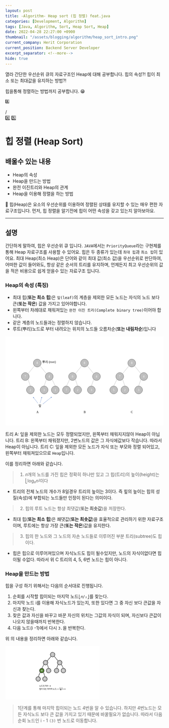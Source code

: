 ```yaml
---
layout: post
title: -Algorithm- Heap sort (힙 정렬) feat.java
categories: [Development, Algorithm]
tags: [Java, Algorithm, Sort, Heap Sort, Heap]
date: 2022-04-28 22:27:00 +0900
thumbnail: "/assets/blogging/algorithm/heap_sort_intro.png"
current_company: Herit Corporation
current_position: Backend Server Developer
excerpt_separator: <!--more-->
hide: true
---
```

열라 간단한 우선순위 큐의 자료구조인 Heap에 대해 공부합니다.
힙의 속성?! 힙이 최소 또는 최대값을 유지하는 방법?!

힙을통해 정렬하는 방법까지 공부합니다. 😁

    8️⃣
   /   \
4️⃣    5️⃣

<!--more-->


# 힙 정렬 (Heap Sort)

## 배울수 있는 내용

* Heap의 속성
* Heap을 만드는 방법
* 완전 이진트리와 Heap의 관계
* Heap을 이용해 정렬을 하는 방법

🌸 힙(Heap)은 요소의 우선순위를 이용하여 정렬된 상태를 유지할 수 있는 매우 편한 자료구조입니다.
먼저, 힙 정렬을 알기전에 힙이 어떤 속성을 갖고 있는지 알아보아요.

---

## 설명

간단하게 말하여, 힙은 우선순위 큐 입니다. `JAVA`에서는 `PriorityQueue`라는 구현체를 통해 Heap 자료구조를 사용할 수 있어요.
힙은 두 종류가 있는데 `최대 힙`과 `최소 힙`이 있어요. 
최대 Heap(최소 Heap)은 단어와 같이 최대 값(최소 값)을 우선순위로 판단하여, 어떠한 값이 들어와도, 항상 같은 순서의
트리를 유지하며, 언제든지 최고 우선순위의 값을 적은 비용으로 쉽게 얻을수 있는 자료구조 입니다.

### Heap의 속성 (특징)

* 최대 힙(**또는 최소 힙**)은 `잎(leaf)`의 계층을 제외한 모든 노드는 자식의 노드 보다 큰(**또는 작은**) 값을 가지고 있어야합니다.
* 왼쪽부터 차례대로 채워져있는 `완전 이진 트리(Complete binary tree)`이어야 합니다.
* 같은 계층의 노드들과는 정렬하지 않습니다.
* 루트(뿌리)노드로 부터 내려오는 위치의 노드들 오름차순(**또는 내림차순**)입니다

<svg xmlns:dc="http://purl.org/dc/elements/1.1/" xmlns:cc="http://creativecommons.org/ns#" xmlns:rdf="http://www.w3.org/1999/02/22-rdf-syntax-ns#" xmlns:svg="http://www.w3.org/2000/svg" xmlns="http://www.w3.org/2000/svg" viewBox="0 0 1280 720" width="100%" xml:space="preserve" id="svg2" version="1.1"><metadata id="metadata8"><rdf:RDF><cc:Work rdf:about=""><dc:format>image/svg+xml</dc:format><dc:type rdf:resource="http://purl.org/dc/dcmitype/StillImage"/></cc:Work></rdf:RDF></metadata><defs id="defs6"><clipPath id="clipPath18" clipPathUnits="userSpaceOnUse"><path style="clip-rule:evenodd" id="path16" d="M 0,1.2207e-4 H 960 V 540.00012 H 0 Z"/></clipPath><clipPath id="clipPath32" clipPathUnits="userSpaceOnUse"><path style="clip-rule:evenodd" id="path30" d="M 1.4305e-5,0 H 960.00001 V 540 H 1.4305e-5 Z"/></clipPath><clipPath id="clipPath48" clipPathUnits="userSpaceOnUse"><path style="clip-rule:evenodd" id="path46" d="M 1.4305e-5,0 H 960.00001 V 540 H 1.4305e-5 Z"/></clipPath><clipPath id="clipPath66" clipPathUnits="userSpaceOnUse"><path style="clip-rule:evenodd" id="path64" d="M 1.4305e-5,0 H 960.00001 V 540 H 1.4305e-5 Z"/></clipPath><clipPath id="clipPath84" clipPathUnits="userSpaceOnUse"><path style="clip-rule:evenodd" id="path82" d="M 1.4305e-5,0 H 960.00001 V 540 H 1.4305e-5 Z"/></clipPath><clipPath id="clipPath102" clipPathUnits="userSpaceOnUse"><path style="clip-rule:evenodd" id="path100" d="M 1.4305e-5,0 H 960.00001 V 540 H 1.4305e-5 Z"/></clipPath><clipPath id="clipPath120" clipPathUnits="userSpaceOnUse"><path style="clip-rule:evenodd" id="path118" d="M 1.4305e-5,0 H 960.00001 V 540 H 1.4305e-5 Z"/></clipPath><clipPath id="clipPath138" clipPathUnits="userSpaceOnUse"><path style="clip-rule:evenodd" id="path136" d="M 1.4305e-5,0 H 960.00001 V 540 H 1.4305e-5 Z"/></clipPath><clipPath id="clipPath154" clipPathUnits="userSpaceOnUse"><path style="clip-rule:evenodd" id="path152" d="M 1.4305e-5,0 H 960.00001 V 540 H 1.4305e-5 Z"/></clipPath><clipPath id="clipPath172" clipPathUnits="userSpaceOnUse"><path style="clip-rule:evenodd" id="path170" d="M 1.4305e-5,0 H 960.00001 V 540 H 1.4305e-5 Z"/></clipPath><clipPath id="clipPath190" clipPathUnits="userSpaceOnUse"><path style="clip-rule:evenodd" id="path188" d="M 1.4305e-5,0 H 960.00001 V 540 H 1.4305e-5 Z"/></clipPath><clipPath id="clipPath208" clipPathUnits="userSpaceOnUse"><path style="clip-rule:evenodd" id="path206" d="M 1.4305e-5,0 H 960.00001 V 540 H 1.4305e-5 Z"/></clipPath><clipPath id="clipPath226" clipPathUnits="userSpaceOnUse"><path style="clip-rule:evenodd" id="path224" d="M 1.4305e-5,0 H 960.00001 V 540 H 1.4305e-5 Z"/></clipPath><clipPath id="clipPath244" clipPathUnits="userSpaceOnUse"><path style="clip-rule:evenodd" id="path242" d="M 1.4305e-5,0 H 960.00001 V 540 H 1.4305e-5 Z"/></clipPath><clipPath id="clipPath260" clipPathUnits="userSpaceOnUse"><path style="clip-rule:evenodd" id="path258" d="M 1.4305e-5,0 H 960.00001 V 540 H 1.4305e-5 Z"/></clipPath><clipPath id="clipPath278" clipPathUnits="userSpaceOnUse"><path style="clip-rule:evenodd" id="path276" d="M 1.4305e-5,0 H 960.00001 V 540 H 1.4305e-5 Z"/></clipPath><clipPath id="clipPath296" clipPathUnits="userSpaceOnUse"><path style="clip-rule:evenodd" id="path294" d="M 1.4305e-5,0 H 960.00001 V 540 H 1.4305e-5 Z"/></clipPath><clipPath id="clipPath314" clipPathUnits="userSpaceOnUse"><path style="clip-rule:evenodd" id="path312" d="M 1.4305e-5,0 H 960.00001 V 540 H 1.4305e-5 Z"/></clipPath><clipPath id="clipPath332" clipPathUnits="userSpaceOnUse"><path style="clip-rule:evenodd" id="path330" d="M 1.4305e-5,0 H 960.00001 V 540 H 1.4305e-5 Z"/></clipPath><clipPath id="clipPath346" clipPathUnits="userSpaceOnUse"><path style="clip-rule:evenodd" id="path344" d="M 1.4305e-5,0 H 960.00001 V 540 H 1.4305e-5 Z"/></clipPath><clipPath id="clipPath364" clipPathUnits="userSpaceOnUse"><path style="clip-rule:evenodd" id="path362" d="M 1.4305e-5,0 H 960.00001 V 540 H 1.4305e-5 Z"/></clipPath><clipPath id="clipPath376" clipPathUnits="userSpaceOnUse"><path style="clip-rule:evenodd" id="path374" d="M 1.4305e-5,0 H 960.00001 V 540 H 1.4305e-5 Z"/></clipPath><clipPath id="clipPath388" clipPathUnits="userSpaceOnUse"><path style="clip-rule:evenodd" id="path386" d="M 1.4305e-5,0 H 960.00001 V 540 H 1.4305e-5 Z"/></clipPath><clipPath id="clipPath400" clipPathUnits="userSpaceOnUse"><path style="clip-rule:evenodd" id="path398" d="M 1.4305e-5,0 H 960.00001 V 540 H 1.4305e-5 Z"/></clipPath><clipPath id="clipPath412" clipPathUnits="userSpaceOnUse"><path style="clip-rule:evenodd" id="path410" d="M 1.4305e-5,0 H 960.00001 V 540 H 1.4305e-5 Z"/></clipPath><clipPath id="clipPath424" clipPathUnits="userSpaceOnUse"><path style="clip-rule:evenodd" id="path422" d="M 1.4305e-5,0 H 960.00001 V 540 H 1.4305e-5 Z"/></clipPath></defs><g transform="matrix(1.3333333,0,0,-1.3333333,0,720)" id="g10"><g id="g12"><g clip-path="url(#clipPath18)" id="g14"><path id="path20" style="fill:#ffffff;fill-opacity:1;fill-rule:evenodd;stroke:none" d="M 0,6.1035e-5 H 960 V 540.00006 H 0 Z"/></g></g><path id="path22" style="fill:#bfbfbf;fill-opacity:1;fill-rule:evenodd;stroke:none" d="m 456.24,377.76 c 0,13.12 10.64,23.76 23.76,23.76 13.12,0 23.76,-10.64 23.76,-23.76 0,-13.12 -10.64,-23.76 -23.76,-23.76 -13.12,0 -23.76,10.64 -23.76,23.76 z"/><path id="path24" style="fill:none;stroke:#000000;stroke-width:0.95999998;stroke-linecap:butt;stroke-linejoin:miter;stroke-miterlimit:10;stroke-dasharray:none;stroke-opacity:1" d="m 456.24,377.76 c 0,13.12 10.64,23.76 23.76,23.76 13.12,0 23.76,-10.64 23.76,-23.76 0,-13.12 -10.64,-23.76 -23.76,-23.76 -13.12,0 -23.76,10.64 -23.76,23.76 z"/><g id="g26"><g clip-path="url(#clipPath32)" id="g28"><text id="text36" style="font-variant:normal;font-weight:normal;font-size:18px;font-family:Calibri;-inkscape-font-specification:Calibri;writing-mode:lr-tb;fill:#ffffff;fill-opacity:1;fill-rule:nonzero;stroke:none" transform="matrix(1,0,0,-1,475.42,371.69)"><tspan id="tspan34" y="0" x="0">8</tspan></text>
    </g></g><path id="path38" style="fill:#bfbfbf;fill-opacity:1;fill-rule:evenodd;stroke:none" d="m 383.64,296.4 c 0,13.12 10.64,23.76 23.76,23.76 13.12,0 23.76,-10.64 23.76,-23.76 0,-13.12 -10.64,-23.76 -23.76,-23.76 -13.12,0 -23.76,10.64 -23.76,23.76 z"/><path id="path40" style="fill:none;stroke:#000000;stroke-width:0.95999998;stroke-linecap:butt;stroke-linejoin:miter;stroke-miterlimit:10;stroke-dasharray:none;stroke-opacity:1" d="m 383.64,296.4 c 0,13.12 10.64,23.76 23.76,23.76 13.12,0 23.76,-10.64 23.76,-23.76 0,-13.12 -10.64,-23.76 -23.76,-23.76 -13.12,0 -23.76,10.64 -23.76,23.76 z"/><g id="g42"><g clip-path="url(#clipPath48)" id="g44"><text id="text52" style="font-variant:normal;font-weight:normal;font-size:18px;font-family:Calibri;-inkscape-font-specification:Calibri;writing-mode:lr-tb;fill:#ffffff;fill-opacity:1;fill-rule:nonzero;stroke:none" transform="matrix(1,0,0,-1,402.79,290.35)"><tspan id="tspan50" y="0" x="0">6</tspan></text>
    </g></g><path id="path54" style="fill:none;stroke:#000000;stroke-width:0.47999999;stroke-linecap:butt;stroke-linejoin:miter;stroke-miterlimit:10;stroke-dasharray:none;stroke-opacity:1" d="m 424.2,313.24 39.03,47.72"/><path id="path56" style="fill:#bfbfbf;fill-opacity:1;fill-rule:evenodd;stroke:none" d="m 528.84,296.4 c 0,13.12 10.64,23.76 23.76,23.76 13.12,0 23.76,-10.64 23.76,-23.76 0,-13.12 -10.64,-23.76 -23.76,-23.76 -13.12,0 -23.76,10.64 -23.76,23.76 z"/><path id="path58" style="fill:none;stroke:#000000;stroke-width:0.95999998;stroke-linecap:butt;stroke-linejoin:miter;stroke-miterlimit:10;stroke-dasharray:none;stroke-opacity:1" d="m 528.84,296.4 c 0,13.12 10.64,23.76 23.76,23.76 13.12,0 23.76,-10.64 23.76,-23.76 0,-13.12 -10.64,-23.76 -23.76,-23.76 -13.12,0 -23.76,10.64 -23.76,23.76 z"/><g id="g60"><g clip-path="url(#clipPath66)" id="g62"><text id="text70" style="font-variant:normal;font-weight:normal;font-size:18px;font-family:Calibri;-inkscape-font-specification:Calibri;writing-mode:lr-tb;fill:#ffffff;fill-opacity:1;fill-rule:nonzero;stroke:none" transform="matrix(1,0,0,-1,548.04,290.35)"><tspan id="tspan68" y="0" x="0">4</tspan></text>
    </g></g><path id="path72" style="fill:none;stroke:#000000;stroke-width:0.47999999;stroke-linecap:butt;stroke-linejoin:miter;stroke-miterlimit:10;stroke-dasharray:none;stroke-opacity:1" d="M 535.83,313.24 496.8,360.96"/><path id="path74" style="fill:#bfbfbf;fill-opacity:1;fill-rule:evenodd;stroke:none" d="m 346.92,215.1 c 0,13.09 10.64,23.7 23.76,23.7 13.12,0 23.76,-10.61 23.76,-23.7 0,-13.09 -10.64,-23.7 -23.76,-23.7 -13.12,0 -23.76,10.61 -23.76,23.7 z"/><path id="path76" style="fill:none;stroke:#000000;stroke-width:0.95999998;stroke-linecap:butt;stroke-linejoin:miter;stroke-miterlimit:10;stroke-dasharray:none;stroke-opacity:1" d="m 346.92,215.1 c 0,13.09 10.64,23.7 23.76,23.7 13.12,0 23.76,-10.61 23.76,-23.7 0,-13.09 -10.64,-23.7 -23.76,-23.7 -13.12,0 -23.76,10.61 -23.76,23.7 z"/><g id="g78"><g clip-path="url(#clipPath84)" id="g80"><text id="text88" style="font-variant:normal;font-weight:normal;font-size:18px;font-family:Calibri;-inkscape-font-specification:Calibri;writing-mode:lr-tb;fill:#ffffff;fill-opacity:1;fill-rule:nonzero;stroke:none" transform="matrix(1,0,0,-1,366.05,209.04)"><tspan id="tspan86" y="0" x="0">7</tspan></text>
    </g></g><path id="path90" style="fill:none;stroke:#000000;stroke-width:0.47999999;stroke-linecap:butt;stroke-linejoin:miter;stroke-miterlimit:10;stroke-dasharray:none;stroke-opacity:1" d="m 370.68,238.84 19.95,40.76"/><path id="path92" style="fill:#bfbfbf;fill-opacity:1;fill-rule:evenodd;stroke:none" d="m 414.72,215.1 c 0,13.09 10.61,23.7 23.7,23.7 13.09,0 23.7,-10.61 23.7,-23.7 0,-13.09 -10.61,-23.7 -23.7,-23.7 -13.09,0 -23.7,10.61 -23.7,23.7 z"/><path id="path94" style="fill:none;stroke:#000000;stroke-width:0.95999998;stroke-linecap:butt;stroke-linejoin:miter;stroke-miterlimit:10;stroke-dasharray:none;stroke-opacity:1" d="m 414.72,215.1 c 0,13.09 10.61,23.7 23.7,23.7 13.09,0 23.7,-10.61 23.7,-23.7 0,-13.09 -10.61,-23.7 -23.7,-23.7 -13.09,0 -23.7,10.61 -23.7,23.7 z"/><g id="g96"><g clip-path="url(#clipPath102)" id="g98"><text id="text106" style="font-variant:normal;font-weight:normal;font-size:18px;font-family:Calibri;-inkscape-font-specification:Calibri;writing-mode:lr-tb;fill:#ffffff;fill-opacity:1;fill-rule:nonzero;stroke:none" transform="matrix(1,0,0,-1,433.82,209.04)"><tspan id="tspan104" y="0" x="0">2</tspan></text>
    </g></g><path id="path108" style="fill:none;stroke:#000000;stroke-width:0.47999999;stroke-linecap:butt;stroke-linejoin:miter;stroke-miterlimit:10;stroke-dasharray:none;stroke-opacity:1" d="M 438.44,238.84 424.2,279.6"/><path id="path110" style="fill:#bfbfbf;fill-opacity:1;fill-rule:evenodd;stroke:none" d="m 497.88,215.1 c 0,13.09 10.61,23.7 23.7,23.7 13.09,0 23.7,-10.61 23.7,-23.7 0,-13.09 -10.61,-23.7 -23.7,-23.7 -13.09,0 -23.7,10.61 -23.7,23.7 z"/><path id="path112" style="fill:none;stroke:#000000;stroke-width:0.95999998;stroke-linecap:butt;stroke-linejoin:miter;stroke-miterlimit:10;stroke-dasharray:none;stroke-opacity:1" d="m 497.88,215.1 c 0,13.09 10.61,23.7 23.7,23.7 13.09,0 23.7,-10.61 23.7,-23.7 0,-13.09 -10.61,-23.7 -23.7,-23.7 -13.09,0 -23.7,10.61 -23.7,23.7 z"/><g id="g114"><g clip-path="url(#clipPath120)" id="g116"><text id="text124" style="font-variant:normal;font-weight:normal;font-size:18px;font-family:Calibri;-inkscape-font-specification:Calibri;writing-mode:lr-tb;fill:#ffffff;fill-opacity:1;fill-rule:nonzero;stroke:none" transform="matrix(1,0,0,-1,517.01,209.04)"><tspan id="tspan122" y="0" x="0">3</tspan></text>
    </g></g><path id="path126" style="fill:none;stroke:#000000;stroke-width:0.47999999;stroke-linecap:butt;stroke-linejoin:miter;stroke-miterlimit:10;stroke-dasharray:none;stroke-opacity:1" d="m 521.64,238.84 14.24,40.76"/><path id="path128" style="fill:#bfbfbf;fill-opacity:1;fill-rule:evenodd;stroke:none" d="m 169.92,377.76 c 0,13.12 10.64,23.76 23.76,23.76 13.12,0 23.76,-10.64 23.76,-23.76 0,-13.12 -10.64,-23.76 -23.76,-23.76 -13.12,0 -23.76,10.64 -23.76,23.76 z"/><path id="path130" style="fill:none;stroke:#000000;stroke-width:0.95999998;stroke-linecap:butt;stroke-linejoin:miter;stroke-miterlimit:10;stroke-dasharray:none;stroke-opacity:1" d="m 169.92,377.76 c 0,13.12 10.64,23.76 23.76,23.76 13.12,0 23.76,-10.64 23.76,-23.76 0,-13.12 -10.64,-23.76 -23.76,-23.76 -13.12,0 -23.76,10.64 -23.76,23.76 z"/><g id="g132"><g clip-path="url(#clipPath138)" id="g134"><text id="text142" style="font-variant:normal;font-weight:normal;font-size:18px;font-family:Calibri;-inkscape-font-specification:Calibri;writing-mode:lr-tb;fill:#ffffff;fill-opacity:1;fill-rule:nonzero;stroke:none" transform="matrix(1,0,0,-1,189.1,371.69)"><tspan id="tspan140" y="0" x="0">8</tspan></text>
    </g></g><path id="path144" style="fill:#bfbfbf;fill-opacity:1;fill-rule:evenodd;stroke:none" d="m 97.32,296.4 c 0,13.12 10.64,23.76 23.76,23.76 13.12,0 23.76,-10.64 23.76,-23.76 0,-13.12 -10.64,-23.76 -23.76,-23.76 -13.12,0 -23.76,10.64 -23.76,23.76 z"/><path id="path146" style="fill:none;stroke:#000000;stroke-width:0.95999998;stroke-linecap:butt;stroke-linejoin:miter;stroke-miterlimit:10;stroke-dasharray:none;stroke-opacity:1" d="m 97.32,296.4 c 0,13.12 10.64,23.76 23.76,23.76 13.12,0 23.76,-10.64 23.76,-23.76 0,-13.12 -10.64,-23.76 -23.76,-23.76 -13.12,0 -23.76,10.64 -23.76,23.76 z"/><g id="g148"><g clip-path="url(#clipPath154)" id="g150"><text id="text158" style="font-variant:normal;font-weight:normal;font-size:18px;font-family:Calibri;-inkscape-font-specification:Calibri;writing-mode:lr-tb;fill:#ffffff;fill-opacity:1;fill-rule:nonzero;stroke:none" transform="matrix(1,0,0,-1,116.45,290.35)"><tspan id="tspan156" y="0" x="0">7</tspan></text>
    </g></g><path id="path160" style="fill:none;stroke:#000000;stroke-width:0.47999999;stroke-linecap:butt;stroke-linejoin:miter;stroke-miterlimit:10;stroke-dasharray:none;stroke-opacity:1" d="m 137.88,313.24 39.03,47.72"/><path id="path162" style="fill:#bfbfbf;fill-opacity:1;fill-rule:evenodd;stroke:none" d="m 242.52,296.4 c 0,13.12 10.64,23.76 23.76,23.76 13.12,0 23.76,-10.64 23.76,-23.76 0,-13.12 -10.64,-23.76 -23.76,-23.76 -13.12,0 -23.76,10.64 -23.76,23.76 z"/><path id="path164" style="fill:none;stroke:#000000;stroke-width:0.95999998;stroke-linecap:butt;stroke-linejoin:miter;stroke-miterlimit:10;stroke-dasharray:none;stroke-opacity:1" d="m 242.52,296.4 c 0,13.12 10.64,23.76 23.76,23.76 13.12,0 23.76,-10.64 23.76,-23.76 0,-13.12 -10.64,-23.76 -23.76,-23.76 -13.12,0 -23.76,10.64 -23.76,23.76 z"/><g id="g166"><g clip-path="url(#clipPath172)" id="g168"><text id="text176" style="font-variant:normal;font-weight:normal;font-size:18px;font-family:Calibri;-inkscape-font-specification:Calibri;writing-mode:lr-tb;fill:#ffffff;fill-opacity:1;fill-rule:nonzero;stroke:none" transform="matrix(1,0,0,-1,261.72,290.35)"><tspan id="tspan174" y="0" x="0">4</tspan></text>
    </g></g><path id="path178" style="fill:none;stroke:#000000;stroke-width:0.47999999;stroke-linecap:butt;stroke-linejoin:miter;stroke-miterlimit:10;stroke-dasharray:none;stroke-opacity:1" d="m 249.51,313.24 -39.03,47.72"/><path id="path180" style="fill:#bfbfbf;fill-opacity:1;fill-rule:evenodd;stroke:none" d="m 128.4,215.1 c 0,13.09 10.64,23.7 23.76,23.7 13.12,0 23.76,-10.61 23.76,-23.7 0,-13.09 -10.64,-23.7 -23.76,-23.7 -13.12,0 -23.76,10.61 -23.76,23.7 z"/><path id="path182" style="fill:none;stroke:#000000;stroke-width:0.95999998;stroke-linecap:butt;stroke-linejoin:miter;stroke-miterlimit:10;stroke-dasharray:none;stroke-opacity:1" d="m 128.4,215.1 c 0,13.09 10.64,23.7 23.76,23.7 13.12,0 23.76,-10.61 23.76,-23.7 0,-13.09 -10.64,-23.7 -23.76,-23.7 -13.12,0 -23.76,10.61 -23.76,23.7 z"/><g id="g184"><g clip-path="url(#clipPath190)" id="g186"><text id="text194" style="font-variant:normal;font-weight:normal;font-size:18px;font-family:Calibri;-inkscape-font-specification:Calibri;writing-mode:lr-tb;fill:#ffffff;fill-opacity:1;fill-rule:nonzero;stroke:none" transform="matrix(1,0,0,-1,147.5,209.04)"><tspan id="tspan192" y="0" x="0">2</tspan></text>
    </g></g><path id="path196" style="fill:none;stroke:#000000;stroke-width:0.47999999;stroke-linecap:butt;stroke-linejoin:miter;stroke-miterlimit:10;stroke-dasharray:none;stroke-opacity:1" d="M 152.12,238.84 137.88,279.6"/><path id="path198" style="fill:#bfbfbf;fill-opacity:1;fill-rule:evenodd;stroke:none" d="m 211.56,215.1 c 0,13.09 10.64,23.7 23.76,23.7 13.12,0 23.76,-10.61 23.76,-23.7 0,-13.09 -10.64,-23.7 -23.76,-23.7 -13.12,0 -23.76,10.61 -23.76,23.7 z"/><path id="path200" style="fill:none;stroke:#000000;stroke-width:0.95999998;stroke-linecap:butt;stroke-linejoin:miter;stroke-miterlimit:10;stroke-dasharray:none;stroke-opacity:1" d="m 211.56,215.1 c 0,13.09 10.64,23.7 23.76,23.7 13.12,0 23.76,-10.61 23.76,-23.7 0,-13.09 -10.64,-23.7 -23.76,-23.7 -13.12,0 -23.76,10.61 -23.76,23.7 z"/><g id="g202"><g clip-path="url(#clipPath208)" id="g204"><text id="text212" style="font-variant:normal;font-weight:normal;font-size:18px;font-family:Calibri;-inkscape-font-specification:Calibri;writing-mode:lr-tb;fill:#ffffff;fill-opacity:1;fill-rule:nonzero;stroke:none" transform="matrix(1,0,0,-1,230.66,209.04)"><tspan id="tspan210" y="0" x="0">3</tspan></text>
    </g></g><path id="path214" style="fill:none;stroke:#000000;stroke-width:0.47999999;stroke-linecap:butt;stroke-linejoin:miter;stroke-miterlimit:10;stroke-dasharray:none;stroke-opacity:1" d="m 235.32,238.84 14.24,40.76"/><path id="path216" style="fill:#bfbfbf;fill-opacity:1;fill-rule:evenodd;stroke:none" d="m 279.36,214.86 c 0,13.09 10.61,23.7 23.7,23.7 13.09,0 23.7,-10.61 23.7,-23.7 0,-13.09 -10.61,-23.7 -23.7,-23.7 -13.09,0 -23.7,10.61 -23.7,23.7 z"/><path id="path218" style="fill:none;stroke:#000000;stroke-width:0.95999998;stroke-linecap:butt;stroke-linejoin:miter;stroke-miterlimit:10;stroke-dasharray:none;stroke-opacity:1" d="m 279.36,214.86 c 0,13.09 10.61,23.7 23.7,23.7 13.09,0 23.7,-10.61 23.7,-23.7 0,-13.09 -10.61,-23.7 -23.7,-23.7 -13.09,0 -23.7,10.61 -23.7,23.7 z"/><g id="g220"><g clip-path="url(#clipPath226)" id="g222"><text id="text230" style="font-variant:normal;font-weight:normal;font-size:18px;font-family:Calibri;-inkscape-font-specification:Calibri;writing-mode:lr-tb;fill:#ffffff;fill-opacity:1;fill-rule:nonzero;stroke:none" transform="matrix(1,0,0,-1,298.46,208.8)"><tspan id="tspan228" y="0" x="0">1</tspan></text>
    </g></g><path id="path232" style="fill:none;stroke:#000000;stroke-width:0.47999999;stroke-linecap:butt;stroke-linejoin:miter;stroke-miterlimit:10;stroke-dasharray:none;stroke-opacity:1" d="M 303.03,238.59 283.08,279.6"/><path id="path234" style="fill:#bfbfbf;fill-opacity:1;fill-rule:evenodd;stroke:none" d="m 742.56,377.76 c 0,13.12 10.64,23.76 23.76,23.76 13.12,0 23.76,-10.64 23.76,-23.76 0,-13.12 -10.64,-23.76 -23.76,-23.76 -13.12,0 -23.76,10.64 -23.76,23.76 z"/><path id="path236" style="fill:none;stroke:#000000;stroke-width:0.95999998;stroke-linecap:butt;stroke-linejoin:miter;stroke-miterlimit:10;stroke-dasharray:none;stroke-opacity:1" d="m 742.56,377.76 c 0,13.12 10.64,23.76 23.76,23.76 13.12,0 23.76,-10.64 23.76,-23.76 0,-13.12 -10.64,-23.76 -23.76,-23.76 -13.12,0 -23.76,10.64 -23.76,23.76 z"/><g id="g238"><g clip-path="url(#clipPath244)" id="g240"><text id="text248" style="font-variant:normal;font-weight:normal;font-size:18px;font-family:Calibri;-inkscape-font-specification:Calibri;writing-mode:lr-tb;fill:#ffffff;fill-opacity:1;fill-rule:nonzero;stroke:none" transform="matrix(1,0,0,-1,761.76,371.69)"><tspan id="tspan246" y="0" x="0">8</tspan></text>
    </g></g><path id="path250" style="fill:#bfbfbf;fill-opacity:1;fill-rule:evenodd;stroke:none" d="m 669.96,296.4 c 0,13.12 10.64,23.76 23.76,23.76 13.12,0 23.76,-10.64 23.76,-23.76 0,-13.12 -10.64,-23.76 -23.76,-23.76 -13.12,0 -23.76,10.64 -23.76,23.76 z"/><path id="path252" style="fill:none;stroke:#000000;stroke-width:0.95999998;stroke-linecap:butt;stroke-linejoin:miter;stroke-miterlimit:10;stroke-dasharray:none;stroke-opacity:1" d="m 669.96,296.4 c 0,13.12 10.64,23.76 23.76,23.76 13.12,0 23.76,-10.64 23.76,-23.76 0,-13.12 -10.64,-23.76 -23.76,-23.76 -13.12,0 -23.76,10.64 -23.76,23.76 z"/><g id="g254"><g clip-path="url(#clipPath260)" id="g256"><text id="text264" style="font-variant:normal;font-weight:normal;font-size:18px;font-family:Calibri;-inkscape-font-specification:Calibri;writing-mode:lr-tb;fill:#ffffff;fill-opacity:1;fill-rule:nonzero;stroke:none" transform="matrix(1,0,0,-1,689.14,290.35)"><tspan id="tspan262" y="0" x="0">7</tspan></text>
    </g></g><path id="path266" style="fill:none;stroke:#000000;stroke-width:0.47999999;stroke-linecap:butt;stroke-linejoin:miter;stroke-miterlimit:10;stroke-dasharray:none;stroke-opacity:1" d="m 710.52,313.24 39.03,47.72"/><path id="path268" style="fill:#bfbfbf;fill-opacity:1;fill-rule:evenodd;stroke:none" d="m 815.16,296.4 c 0,13.12 10.64,23.76 23.76,23.76 13.12,0 23.76,-10.64 23.76,-23.76 0,-13.12 -10.64,-23.76 -23.76,-23.76 -13.12,0 -23.76,10.64 -23.76,23.76 z"/><path id="path270" style="fill:none;stroke:#000000;stroke-width:0.95999998;stroke-linecap:butt;stroke-linejoin:miter;stroke-miterlimit:10;stroke-dasharray:none;stroke-opacity:1" d="m 815.16,296.4 c 0,13.12 10.64,23.76 23.76,23.76 13.12,0 23.76,-10.64 23.76,-23.76 0,-13.12 -10.64,-23.76 -23.76,-23.76 -13.12,0 -23.76,10.64 -23.76,23.76 z"/><g id="g272"><g clip-path="url(#clipPath278)" id="g274"><text id="text282" style="font-variant:normal;font-weight:normal;font-size:18px;font-family:Calibri;-inkscape-font-specification:Calibri;writing-mode:lr-tb;fill:#ffffff;fill-opacity:1;fill-rule:nonzero;stroke:none" transform="matrix(1,0,0,-1,834.38,290.35)"><tspan id="tspan280" y="0" x="0">4</tspan></text>
    </g></g><path id="path284" style="fill:none;stroke:#000000;stroke-width:0.47999999;stroke-linecap:butt;stroke-linejoin:miter;stroke-miterlimit:10;stroke-dasharray:none;stroke-opacity:1" d="m 822.15,313.24 -39.03,47.72"/><path id="path286" style="fill:#bfbfbf;fill-opacity:1;fill-rule:evenodd;stroke:none" d="m 633.24,215.1 c 0,13.09 10.61,23.7 23.7,23.7 13.09,0 23.7,-10.61 23.7,-23.7 0,-13.09 -10.61,-23.7 -23.7,-23.7 -13.09,0 -23.7,10.61 -23.7,23.7 z"/><path id="path288" style="fill:none;stroke:#000000;stroke-width:0.95999998;stroke-linecap:butt;stroke-linejoin:miter;stroke-miterlimit:10;stroke-dasharray:none;stroke-opacity:1" d="m 633.24,215.1 c 0,13.09 10.61,23.7 23.7,23.7 13.09,0 23.7,-10.61 23.7,-23.7 0,-13.09 -10.61,-23.7 -23.7,-23.7 -13.09,0 -23.7,10.61 -23.7,23.7 z"/><g id="g290"><g clip-path="url(#clipPath296)" id="g292"><text id="text300" style="font-variant:normal;font-weight:normal;font-size:18px;font-family:Calibri;-inkscape-font-specification:Calibri;writing-mode:lr-tb;fill:#ffffff;fill-opacity:1;fill-rule:nonzero;stroke:none" transform="matrix(1,0,0,-1,652.37,209.04)"><tspan id="tspan298" y="0" x="0">5</tspan></text>
    </g></g><path id="path302" style="fill:none;stroke:#000000;stroke-width:0.47999999;stroke-linecap:butt;stroke-linejoin:miter;stroke-miterlimit:10;stroke-dasharray:none;stroke-opacity:1" d="m 656.88,238.84 19.95,40.76"/><path id="path304" style="fill:#bfbfbf;fill-opacity:1;fill-rule:evenodd;stroke:none" d="m 700.92,215.1 c 0,13.09 10.64,23.7 23.76,23.7 13.12,0 23.76,-10.61 23.76,-23.7 0,-13.09 -10.64,-23.7 -23.76,-23.7 -13.12,0 -23.76,10.61 -23.76,23.7 z"/><path id="path306" style="fill:none;stroke:#000000;stroke-width:0.95999998;stroke-linecap:butt;stroke-linejoin:miter;stroke-miterlimit:10;stroke-dasharray:none;stroke-opacity:1" d="m 700.92,215.1 c 0,13.09 10.64,23.7 23.76,23.7 13.12,0 23.76,-10.61 23.76,-23.7 0,-13.09 -10.64,-23.7 -23.76,-23.7 -13.12,0 -23.76,10.61 -23.76,23.7 z"/><g id="g308"><g clip-path="url(#clipPath314)" id="g310"><text id="text318" style="font-variant:normal;font-weight:normal;font-size:18px;font-family:Calibri;-inkscape-font-specification:Calibri;writing-mode:lr-tb;fill:#ffffff;fill-opacity:1;fill-rule:nonzero;stroke:none" transform="matrix(1,0,0,-1,720.17,209.04)"><tspan id="tspan316" y="0" x="0">2</tspan></text>
    </g></g><path id="path320" style="fill:none;stroke:#000000;stroke-width:0.47999999;stroke-linecap:butt;stroke-linejoin:miter;stroke-miterlimit:10;stroke-dasharray:none;stroke-opacity:1" d="M 724.76,238.84 710.52,279.6"/><path id="path322" style="fill:#bfbfbf;fill-opacity:1;fill-rule:evenodd;stroke:none" d="m 784.08,215.1 c 0,13.09 10.64,23.7 23.76,23.7 13.12,0 23.76,-10.61 23.76,-23.7 0,-13.09 -10.64,-23.7 -23.76,-23.7 -13.12,0 -23.76,10.61 -23.76,23.7 z"/><path id="path324" style="fill:none;stroke:#000000;stroke-width:0.95999998;stroke-linecap:butt;stroke-linejoin:miter;stroke-miterlimit:10;stroke-dasharray:none;stroke-opacity:1" d="m 784.08,215.1 c 0,13.09 10.64,23.7 23.76,23.7 13.12,0 23.76,-10.61 23.76,-23.7 0,-13.09 -10.64,-23.7 -23.76,-23.7 -13.12,0 -23.76,10.61 -23.76,23.7 z"/><g id="g326"><g clip-path="url(#clipPath332)" id="g328"><text id="text336" style="font-variant:normal;font-weight:normal;font-size:18px;font-family:Calibri;-inkscape-font-specification:Calibri;writing-mode:lr-tb;fill:#ffffff;fill-opacity:1;fill-rule:nonzero;stroke:none" transform="matrix(1,0,0,-1,803.33,209.04)"><tspan id="tspan334" y="0" x="0">3</tspan></text>
    </g></g><path id="path338" style="fill:none;stroke:#000000;stroke-width:0.47999999;stroke-linecap:butt;stroke-linejoin:miter;stroke-miterlimit:10;stroke-dasharray:none;stroke-opacity:1" d="m 807.84,238.84 14.24,40.76"/><g id="g340"><g clip-path="url(#clipPath346)" id="g342"><text id="text350" style="font-variant:normal;font-weight:normal;font-size:18px;font-family:MalgunGothicRegular;-inkscape-font-specification:MalgunGothicRegular;writing-mode:lr-tb;fill:#000000;fill-opacity:1;fill-rule:nonzero;stroke:none" transform="matrix(1,0,0,-1,201.36,114.02)"><tspan id="tspan348" y="0" x="0">잎</tspan></text>
    </g></g><path id="path352" style="fill:#4472c4;fill-opacity:1;fill-rule:nonzero;stroke:none" d="m 197.43,134.38 -26.27,33.69 0.79,0.61 26.27,-33.68 z m -27.63,31.36 -1.32,6.58 6.06,-2.89 z"/><path id="path354" style="fill:#4472c4;fill-opacity:1;fill-rule:nonzero;stroke:none" d="m 210.96,134.59 9.71,33.27 -0.96,0.28 -9.71,-33.27 z m 11.83,31.61 -1.2,6.6 -4.56,-4.92 z"/><path id="path356" style="fill:#4472c4;fill-opacity:1;fill-rule:nonzero;stroke:none" d="m 227.11,129.11 50.89,40.2 -0.62,0.78 -50.89,-40.2 z m 51.65,37.62 2.85,6.07 -6.56,-1.37 z"/><g id="g358"><g clip-path="url(#clipPath364)" id="g360"><text id="text368" style="font-variant:normal;font-weight:normal;font-size:18px;font-family:MalgunGothicRegular;-inkscape-font-specification:MalgunGothicRegular;writing-mode:lr-tb;fill:#000000;fill-opacity:1;fill-rule:nonzero;stroke:none" transform="matrix(1,0,0,-1,224.18,377.26)"><tspan id="tspan366" y="0" x="0 18">뿌리</tspan></text>
    </g></g><g id="g370"><g clip-path="url(#clipPath376)" id="g372"><text id="text380" style="font-variant:normal;font-weight:normal;font-size:18px;font-family:Calibri;-inkscape-font-specification:Calibri;writing-mode:lr-tb;fill:#000000;fill-opacity:1;fill-rule:nonzero;stroke:none" transform="matrix(1,0,0,-1,264.26,377.26)"><tspan id="tspan378" y="0" x="0">(</tspan></text>
    </g></g><g id="g382"><g clip-path="url(#clipPath388)" id="g384"><text id="text392" style="font-variant:normal;font-weight:normal;font-size:18px;font-family:Calibri;-inkscape-font-specification:Calibri;writing-mode:lr-tb;fill:#000000;fill-opacity:1;fill-rule:nonzero;stroke:none" transform="matrix(1,0,0,-1,269.66,377.26)"><tspan id="tspan390" y="0" x="0 5.994 15.48 24.966 30.996">root)</tspan></text>
    </g></g><g id="g394"><g clip-path="url(#clipPath400)" id="g396"><text id="text404" style="font-variant:normal;font-weight:normal;font-size:18px;font-family:Calibri;-inkscape-font-specification:Calibri;writing-mode:lr-tb;fill:#000000;fill-opacity:1;fill-rule:nonzero;stroke:none" transform="matrix(1,0,0,-1,188.42,75.792)"><tspan id="tspan402" y="0" x="0">A</tspan></text>
    </g></g><g id="g406"><g clip-path="url(#clipPath412)" id="g408"><text id="text416" style="font-variant:normal;font-weight:normal;font-size:18px;font-family:Calibri;-inkscape-font-specification:Calibri;writing-mode:lr-tb;fill:#000000;fill-opacity:1;fill-rule:nonzero;stroke:none" transform="matrix(1,0,0,-1,475.08,75.792)"><tspan id="tspan414" y="0" x="0">B</tspan></text>
    </g></g><g id="g418"><g clip-path="url(#clipPath424)" id="g420"><text id="text428" style="font-variant:normal;font-weight:normal;font-size:18px;font-family:Calibri;-inkscape-font-specification:Calibri;writing-mode:lr-tb;fill:#000000;fill-opacity:1;fill-rule:nonzero;stroke:none" transform="matrix(1,0,0,-1,761.09,75.792)"><tspan id="tspan426" y="0" x="0">C</tspan></text>
    </g></g></g>
</svg>

트리 A: 잎을 제외한 노드는 모두 정렬되었지만, 왼쪽부터 채워지지않아 Heap이 아닙니다.
트리 B: 왼쪽부터 채워졌지만, 2번노드의 값은 그 자식에값보다 작습니다. 따라서 Heap이 아닙니다.
트리 C: 잎을 제외한 모든 노드가 자식 또는 부모와 정렬 되어있고, 왼쪽부터 채워져있으므로 `Heap`입니다.

이를 정리하면 아래와 같습니다.

> 1. 𝑛개의 노드를 가진 힙은 정확히 하나만 있고 그 힙(트리)의 높이(height)는 ⎣log₂𝑛⎦이다
* 트리의 전체 노드의 개수가 8일경우 트리의 높이는 3이다. 즉 힢의 높이는 힙의 성질(속성)에 부합되는 노드들만 인정이 된다는 의미이다.

> 2. 힙의 루트 노드는 항상 최댓값(**또는 최솟값**)을 저장한다.
* 최대 힙(**또는 최소 힙**)은 쵀댓값(**또는 최솟값**)을 효율적으로 관리하기 위한 자료구조이며, 루트에는 항상 가장 큰(**또는 작은**)값을 유지한다.

> 3. 힙의 한 노드와 그 노드의 자손 노드들로 이루어진 부분 트리(subtree)도 힙이다.
* 힙은 힙으로 이루어져있으며 자식노드도 힙이 될수있지만, 노드의 자식이없다면 힙이될 수없다. 따라서 위 C 트리의 4, 5, 6번 노드는 힙이 아니다.


### Heap을 만드는 방법

힙을 구성 하기 위해서는 다음의 순서대로 진행됩니다.

1. 순회를 시작할 힙이되는 마지막 노드`⎣𝑛/₂⎦`를 찾는다.
2. 마지막 노드 i를 이용해 자식노드가 있는지, 또한 있다면 그 중 자신 보다 큰값을 자신과 찾는다.
3. 찾은 값과 자신을 바꾸고 바꾼 자신의 위치는 그값의 자식이 되며, 자신보다 큰값이 나오지 않을때까지 반복한다.
4. 다음 노드(i -1)에서 다시 `3.`을 반복한다.

위 의 내용을 정리하면 아래와 같습니다.


![힙 만들기 1단계](https://raw.githubusercontent.com/taechnique/study-note/main/src/assets/blogging/algorithm/make_heap_1.png)

> 1단계를 통해 마지막 힙이되는 노드 4번을 알 수 있습니다. 하지만 4번노드는 모든 자식노드 보다 큰 값을 가지고 있기 때문에
> 바꿀필요가 없습니다. 따라서 다음 순회 노드인 i - 1 `(3)` 번 노드로 이동합니다.